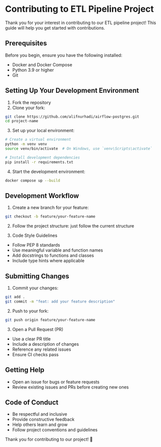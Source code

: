 # Contributing to ETL Pipeline Project

Thank you for your interest in contributing to our ETL pipeline project! This guide will help you get started with contributions.

## Prerequisites

Before you begin, ensure you have the following installed:
- Docker and Docker Compose
- Python 3.9 or higher
- Git

## Setting Up Your Development Environment

1. Fork the repository
2. Clone your fork:
```bash
git clone https://github.com/alifnurhadi/airflow-postgres.git
cd project-name
```

3. Set up your local environment:
```bash
# Create a virtual environment
python -m venv venv
source venv/bin/activate  # On Windows, use `venv\Scripts\activate`

# Install development dependencies
pip install -r requirements.txt
```

4. Start the development environment:
```bash
docker compose up --build
```

## Development Workflow

1. Create a new branch for your feature:
```bash
git checkout -b feature/your-feature-name
```

2. Follow the project structure:
just follow the current structure

3. Code Style Guidelines
- Follow PEP 8 standards
- Use meaningful variable and function names
- Add docstrings to functions and classes
- Include type hints where applicable


## Submitting Changes

1. Commit your changes:
```bash
git add .
git commit -m "feat: add your feature description"
```

2. Push to your fork:
```bash
git push origin feature/your-feature-name
```

3. Open a Pull Request (PR)
- Use a clear PR title
- Include a description of changes
- Reference any related issues
- Ensure CI checks pass

## Getting Help

- Open an issue for bugs or feature requests
- Review existing issues and PRs before creating new ones

## Code of Conduct

- Be respectful and inclusive
- Provide constructive feedback
- Help others learn and grow
- Follow project conventions and guidelines

Thank you for contributing to our project! 🚀
